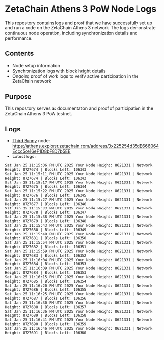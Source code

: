 # ZetaChain Athens 3 PoW Node Logs
This repository contains logs and proof that we have successfully set up and run a node on the ZetaChain Athens 3 network. The logs demonstrate continuous node operation, including synchronization details and performance.

## Contents
- Node setup information
- Synchronization logs with block height details
- Ongoing proof of work logs to verify active participation in the ZetaChain network

## Purpose
This repository serves as documentation and proof of participation in the ZetaChain Athens 3 PoW testnet.

## Logs

- [Third Bunny](https://thirdbunny.xyz/) node: https://athens.explorer.zetachain.com/address/0x225254d35dE666064Eccc5ce16eF1D8bF8D7b5EE
- Latest logs:
```
Sat Jan 25 11:15:06 PM UTC 2025 Your Node Height: 8621331 | Network Height: 8727674 | Blocks Left: 106343
Sat Jan 25 11:15:11 PM UTC 2025 Your Node Height: 8621331 | Network Height: 8727674 | Blocks Left: 106343
Sat Jan 25 11:15:17 PM UTC 2025 Your Node Height: 8621331 | Network Height: 8727675 | Blocks Left: 106344
Sat Jan 25 11:15:22 PM UTC 2025 Your Node Height: 8621331 | Network Height: 8727676 | Blocks Left: 106345
Sat Jan 25 11:15:27 PM UTC 2025 Your Node Height: 8621331 | Network Height: 8727677 | Blocks Left: 106346
Sat Jan 25 11:15:33 PM UTC 2025 Your Node Height: 8621331 | Network Height: 8727678 | Blocks Left: 106347
Sat Jan 25 11:15:38 PM UTC 2025 Your Node Height: 8621331 | Network Height: 8727679 | Blocks Left: 106348
Sat Jan 25 11:15:43 PM UTC 2025 Your Node Height: 8621331 | Network Height: 8727680 | Blocks Left: 106349
Sat Jan 25 11:15:48 PM UTC 2025 Your Node Height: 8621331 | Network Height: 8727681 | Blocks Left: 106350
Sat Jan 25 11:15:54 PM UTC 2025 Your Node Height: 8621331 | Network Height: 8727682 | Blocks Left: 106351
Sat Jan 25 11:15:59 PM UTC 2025 Your Node Height: 8621331 | Network Height: 8727683 | Blocks Left: 106352
Sat Jan 25 11:16:04 PM UTC 2025 Your Node Height: 8621331 | Network Height: 8727684 | Blocks Left: 106353
Sat Jan 25 11:16:09 PM UTC 2025 Your Node Height: 8621331 | Network Height: 8727684 | Blocks Left: 106353
Sat Jan 25 11:16:15 PM UTC 2025 Your Node Height: 8621331 | Network Height: 8727685 | Blocks Left: 106354
Sat Jan 25 11:16:20 PM UTC 2025 Your Node Height: 8621331 | Network Height: 8727686 | Blocks Left: 106355
Sat Jan 25 11:16:25 PM UTC 2025 Your Node Height: 8621331 | Network Height: 8727687 | Blocks Left: 106356
Sat Jan 25 11:16:30 PM UTC 2025 Your Node Height: 8621331 | Network Height: 8727688 | Blocks Left: 106357
Sat Jan 25 11:16:36 PM UTC 2025 Your Node Height: 8621331 | Network Height: 8727689 | Blocks Left: 106358
Sat Jan 25 11:16:41 PM UTC 2025 Your Node Height: 8621331 | Network Height: 8727690 | Blocks Left: 106359
Sat Jan 25 11:16:46 PM UTC 2025 Your Node Height: 8621331 | Network Height: 8727691 | Blocks Left: 106360
```
